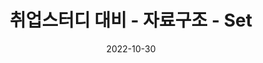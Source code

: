 ---
title: "취업스터디 대비 - 자료구조 - Set"
excerpt: "자료구조 Set에 대해서"

categories:
    - etc
tags:
    - [data-structure, Set]

permalink: /etc/data-structure/Set

toc: true
toc_sticky: true

date: 2022-10-30
last_modified_at: 2022-10-30
---